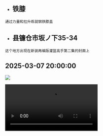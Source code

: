 <!--$layout: block-->
<!--$lang: zh_CN--> 
<!--$en_US: /English/--> 
<!--$ja_JP: /日本語/--> 
<!--#Features-->
  <!--$class:mt alt-->  
  *  ## 铁膝
    通过力量和拉升练就钢铁膝盖
      
  *  ## 县镰仓市坂ノ下35-34
    这个地方出现在新装再编版灌篮高手第二集的封面上
      
 
<!--Features #-->

 
<!--#Timeline-->  
<!--$lang: zh_CN--> 
<!--$widget: 简体中文/最新.html--> 
## 2025-03-07 20:00:00
 
   ![](https://seedunk.com/media/github-seedunk/sd-kamakura-seaside-park-02.rw-221.jpg) 
       
 <video controls>
  <source src="https://seedunk.com/media/github-seedunk/t9929.m3u8" type="application/x-mpegURL">
  <source src="https://seedunk.com/media/github-seedunk/t9929.mp4" type="video/mp4">
  您的浏览器不支持视频播放。
</video>
<!--Timeline#-->
 

 